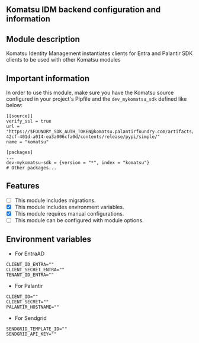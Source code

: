 ## Komatsu IDM backend configuration and information

## Module description

Komatsu Identity Management instantiates clients for Entra and Palantir SDK clients to be used with other Komatsu modules


## Important information

In order to use this module, make sure you have the Komatsu source configured in your project's Pipfile and the `dev_mykomatsu_sdk` defined like below:

```text
[[source]]
verify_ssl = true
url = "https://$FOUNDRY_SDK_AUTH_TOKEN@komatsu.palantirfoundry.com/artifacts/api/repositories/ri.artifacts.main.repository.2018cb2f-42cf-401d-a014-ea3a006cfa0d/contents/release/pypi/simple/"
name = "komatsu"

[packages]
...
dev-mykomatsu-sdk = {version = "*", index = "komatsu"}
# Other packages...
```

## Features

- [ ] This module includes migrations.
- [x] This module includes environment variables.
- [x] This module requires manual configurations.
- [ ] This module can be configured with module options.

## Environment variables

- For EntraAD

```dotenv
CLIENT_ID_ENTRA=""
CLIENT_SECRET_ENTRA=""
TENANT_ID_ENTRA=""
```

- For Palantir

```dotenv
CLIENT_ID=""
CLIENT_SECRET=""
PALANTIR_HOSTNAME=""
```

- For Sendgrid

```dotenv
SENDGRID_TEMPLATE_ID=""
SENDGRID_API_KEY=""
```